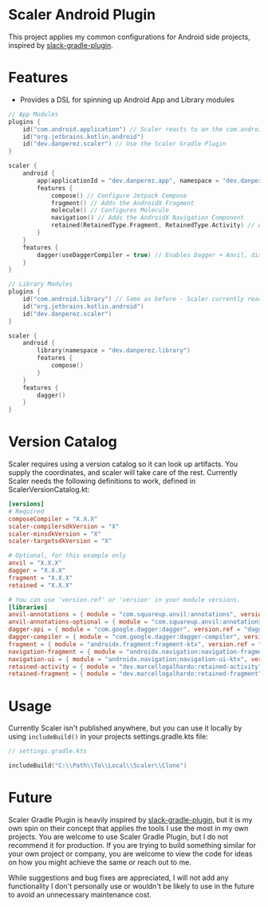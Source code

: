 # Scaler Android Plugin
This project applies my common configurations for Android side projects, inspired by [slack-gradle-plugin][1].

# Features
* Provides a DSL for spinning up Android App and Library modules
```kotlin
// App Modules
plugins {
    id("com.android.application") // Scaler reacts to an the com.android.application plugin being being used, so you still must apply it
    id("org.jetbrains.kotlin.android")
    id("dev.danperez.scaler") // Use the Scaler Gradle Plugin
}

scaler {
    android {
        app(applicationId = "dev.danperez.app", namespace = "dev.danperez.app")
        features {
            compose() // Configure Jetpack Compose
            fragment() // Adds the AndroidX Fragment
            molecule() // Configures Molecule
            navigation() // Adds the AndroidX Navigation Component
            retained(RetainedType.Fragment, RetainedType.Activity) // Adds the Retained library
        }
    }
    features {
        dagger(useDaggerCompiler = true) // Enables Dagger + Anvil, disables factory generation when using the Dagger compiler
    }
}
```
```kotlin
// Library Modules
plugins {
    id("com.android.library") // Same as before - Scaler currently reacts to the com.android.library plugin being being used
    id("org.jetbrains.kotlin.android")
    id("dev.danperez.scaler")
}

scaler {
    android {
        library(namespace = "dev.danperez.library")
        features {
            compose()
        }
    }
    features {
        dagger()
    }
}
```

# Version Catalog
Scaler requires using a version catalog so it can look up artifacts. You supply the coordinates, and scaler will take care of the rest.
Currently Scaler needs the following definitions to work, defined in ScalerVersionCatalog.kt:
```toml
[versions]
# Required
composeCompiler = "X.X.X"
scaler-compilersdkVersion = "X"
scaler-minsdkVersion = "X"
scaler-targetsdkVersion = "X"

# Optional, for this example only
anvil = "X.X.X"
dagger = "X.X.X"
fragment = "X.X.X"
retained = "X.X.X"

# You can use 'version.ref' or 'version' in your module versions.
[libraries]
anvil-annotations = { module = "com.squareup.anvil:annotations", version.ref = "anvil" }
anvil-annotations-optional = { module = "com.squareup.anvil:annotations-optional", version.ref = "anvil" }
dagger-api = { module = "com.google.dagger:dagger", version.ref = "dagger" }
dagger-compiler = { module = "com.google.dagger:dagger-compiler", version.ref = "dagger" }
fragment = { module = "androidx.fragment:fragment-ktx", version.ref = "fragment"}
navigation-fragment = { module = "androidx.navigation:navigation-fragment-ktx", version.ref = "navigation"}
navigation-ui = { module = "androidx.navigation:navigation-ui-ktx", version.ref = "navigation"}
retained-activity = { module = "dev.marcellogalhardo:retained-activity", version.ref = "retained" }
retained-fragment = { module = "dev.marcellogalhardo:retained-fragment", version.ref = "retained" }
```


# Usage
Currently Scaler isn't published anywhere, but you can use it locally by using `includeBuild()` in your projects settings.gradle.kts file:

```kotlin
// settings.gradle.kts

includeBuild("C:\\Path\\To\\Local\\Scaler\\Clone")
```

# Future
Scaler Gradle Plugin is heavily inspired by [slack-gradle-plugin][1], but it is my own spin on their concept that applies
the tools I use the most in my own projects. You are welcome to use Scaler Gradle Plugin, but I do not recommend it for 
production. If you are trying to build something similar for your own project or company, you are welcome to view the code for 
ideas on how you might achieve the same or reach out to me.

While suggestions and bug fixes are appreciated, I will not add any functionality I don't personally use or wouldn't be likely
to use in the future to avoid an unnecessary maintenance cost.

[1]: https://github.com/slackhq/slack-gradle-plugin